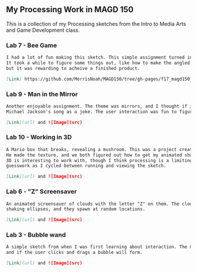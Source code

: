 ## My Processing Work in MAGD 150

This is a collection of my Processing sketches from the Intro to Media Arts and Game Development class.


### Lab 7 - Bee Game

```markdown
I had a lot of fun making this sketch. This simple assignment turned in to a game.
It took a while to figure some things out, like how to make the angled pedels follow the mouse,
but it was rewarding to acheive a finished product.

[Link] https://github.com/MorrisNoah/MAGD150/tree/gh-pages/f17_magd150_lab07_Morris
```


### Lab 9 - Man in the Mirror

```markdown
Another enjoyable assignment. The theme was mirrors, and I thought if implementing
Michael Jackson's song as a joke. The user interaction was fun to figure out how to work.

[Link](url) and ![Image](src)
```


### Lab 10 - Working in 3D

```markdown
A Mario box that breaks, revealing a mushroom. This was a project created with a partner. 
He made the texture, and we both figured out how to get my animated shape to have the texture.
3D is interesting to work with, though I think processing is a limiting, requiring to much 
guesswork as I cycled between running and viewing the sketch.

[Link](url) and ![Image](src)
```


### Lab 6 - "Z" Screensaver

```markdown
An animated screensaver of clouds with the letter "Z" on them. The clouds are made of a few
shaking ellipses, and they spawn at random locations.

[Link](url) and ![Image](src)
```


### Lab 3 - Bubble wand

```markdown
A simple sketch from when I was first learning about interaction. The mouse if holding a bubble wand,
and if the user clicks and drags a bubble will form.

[Link](url) and ![Image](src)
```


